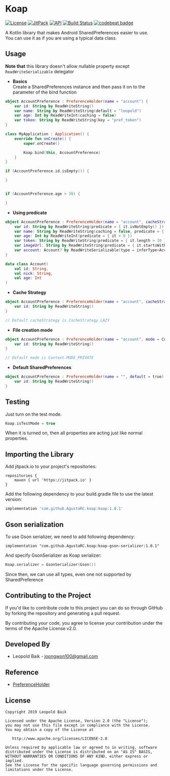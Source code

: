 # Koap
[![License](https://img.shields.io/badge/License-Apache%202.0-blue.svg)](https://opensource.org/licenses/Apache-2.0)
[![JitPack](https://jitpack.io/v/AgustaRC/koap.svg)](https://jitpack.io/#AgustaRC/koap)
[![API](https://img.shields.io/badge/API-19%2B-brightgreen.svg?style=flat)](https://android-arsenal.com/api?level=19)
[![Build Status](https://travis-ci.org/AgustaRC/koap.svg?branch=master)](https://travis-ci.org/AgustaRC/koap)
[![codebeat badge](https://codebeat.co/badges/a6a8ec9f-48eb-415d-bb74-6aa5891512ba)](https://codebeat.co/projects/github-com-agustarc-koap-master)

A Kotlin library that makes Android SharedPreferences easier to use.  
You can use it as if you are using a typical data class. 

## Usage
**Note that** this library doesn't allow nullable property except ```ReadWriteSerializable``` delegator
* **Basics**  
Create a SharedPreferences instance and then pass it on to the parameter of the bind function
```kotlin
object AccountPreference : PreferenceHolder(name = "account") {
    var id: String by ReadWriteString()
    var name: String by ReadWriteString(default = "leopold")
    var age: Int by ReadWriteInt(caching = false)
    var token: String by ReadWriteString(key = "pref_token")
}

class MyApplication : Application() {
    override fun onCreate() {
        super.onCreate()

        Koap.bind(this, AccountPreference)
    }
}

if (AccountPreference.id.isEmpty()) {

}


if (AccountPreference.age > 30) {

}
```

* **Using predicate**
```kotlin
object AccountPreference : PreferenceHolder(name = "account", cacheStrategy = CacheStrategy.LAZY) {
    var id: String by ReadWriteString(predicate = { it.isNotEmpty() })
    var name: String by ReadWriteString(caching = false, predicate = { it.length > 2 && it.startsWith("leo")} )
    var age: Int by ReadWriteInt(predicate = { it > 0 })
    var token: String by ReadWriteString(predicate = { it.length > 10 })
    var imageUrl: String by ReadWriteString(predicate = { it.startsWith("http")} )
    var account: Account? by ReadWriteSerializable(type = inferType<Account>(), predicate = { it?.age ?: 0 > 30 })
}

data class Account(
    val id: String,
    val nick: String,
    val age: Int
)
```

* **Cache Strategy**
```kotlin
object AccountPreference : PreferenceHolder(name = "account", cacheStrategy = CacheStrategy.EAGER) {
    var id: String by ReadWriteString()
}

// Default cacheStrategy is CacheStrategy.LAZY
```

* **File creation mode**
```kotlin
object AccountPreference : PreferenceHolder(name = "account", mode = Context.MODE_PRIVATE) {
    var id: String by ReadWriteString()
}

// Default mode is Context.MODE_PRIVATE
```

* **Default SharedPreferences**
```kotlin
object AccountPreference : PreferenceHolder(name = "", default = true) {
    var id: String by ReadWriteString()
}
```  
  
  
## Testing
Just turn on the test mode.
```kotlin
Koap.isTestMode = true
```
When it is turned on, then all properties are acting just like normal properties.  
  
  
## Importing the Library
Add jitpack.io to your project's repositories:
```grooby
repositories {
    maven { url 'https://jitpack.io' }
}
```
Add the following dependency to your build.gradle file to use the latest version:
```groovy
implementation 'com.github.AgustaRC.koap:koap:1.0.1'
```  
  
  
## Gson serialization
To use Gson serializer, we need to add following dependency:
```grooby
implementation "com.github.AgustaRC.koap:koap-gson-serializer:1.0.1"
```
And specify GsonSerializer as Koap serializer:
```kotlin
Koap.serializer = GsonSerializer(Gson())
```
Since then, we can use all types, even one not supported by SharedPreference  
  
  
## Contributing to the Project
If you'd like to contribute code to this project you can do so through GitHub by forking the repository and generating a pull request.  

By contributing your code, you agree to license your contribution under the terms of the Apache License v2.0.  
  
  
## Developed By
* Leopold Baik - joongwon100@gmail.com  
  
  
## Reference
* [PreferenceHolder](https://github.com/MarcinMoskala/PreferenceHolder)  
  
  
## License

    Copyright 2019 Leopold Baik

    Licensed under the Apache License, Version 2.0 (the "License");
    you may not use this file except in compliance with the License.
    You may obtain a copy of the License at

       http://www.apache.org/licenses/LICENSE-2.0

    Unless required by applicable law or agreed to in writing, software
    distributed under the License is distributed on an "AS IS" BASIS,
    WITHOUT WARRANTIES OR CONDITIONS OF ANY KIND, either express or implied.
    See the License for the specific language governing permissions and
    limitations under the License.
    
